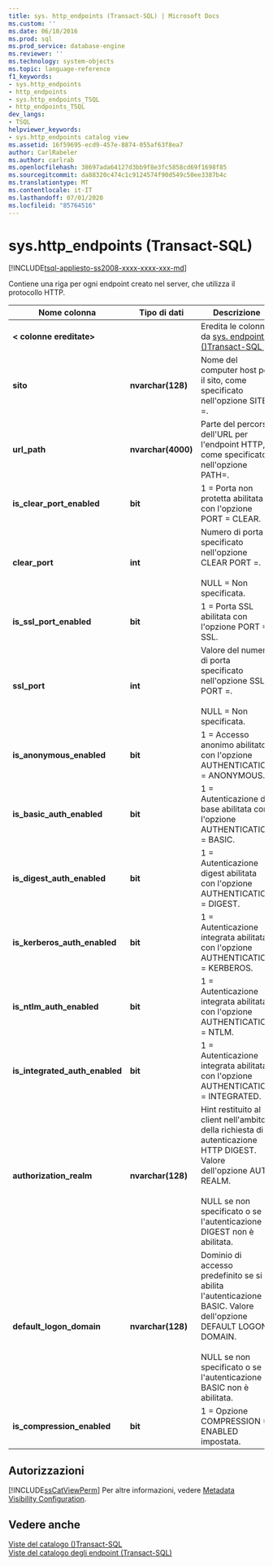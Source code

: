 ```yaml
---
title: sys. http_endpoints (Transact-SQL) | Microsoft Docs
ms.custom: ''
ms.date: 06/10/2016
ms.prod: sql
ms.prod_service: database-engine
ms.reviewer: ''
ms.technology: system-objects
ms.topic: language-reference
f1_keywords:
- sys.http_endpoints
- http_endpoints
- sys.http_endpoints_TSQL
- http_endpoints_TSQL
dev_langs:
- TSQL
helpviewer_keywords:
- sys.http_endpoints catalog view
ms.assetid: 16f59695-ecd9-457e-8874-055af63f8ea7
author: CarlRabeler
ms.author: carlrab
ms.openlocfilehash: 38697ada64127d3bb9f8e3fc5858cd69f1698f85
ms.sourcegitcommit: da88320c474c1c9124574f90d549c50ee3387b4c
ms.translationtype: MT
ms.contentlocale: it-IT
ms.lasthandoff: 07/01/2020
ms.locfileid: "85764516"
---
```

# <a name="syshttp_endpoints-transact-sql"></a>sys.http_endpoints (Transact-SQL)
[!INCLUDE[tsql-appliesto-ss2008-xxxx-xxxx-xxx-md](../../includes/applies-to-version/sqlserver.md)]

  Contiene una riga per ogni endpoint creato nel server, che utilizza il protocollo HTTP.  
  
|Nome colonna|Tipo di dati|Descrizione|  
|-----------------|---------------|-----------------|  
|**< colonne ereditate>**||Eredita le colonne da [sys. endpoints &#40;&#41;Transact-SQL ](../../relational-databases/system-catalog-views/sys-endpoints-transact-sql.md).|  
|**sito**|**nvarchar(128)**|Nome del computer host per il sito, come specificato nell'opzione SITE =.|  
|**url_path**|**nvarchar(4000)**|Parte del percorso dell'URL per l'endpoint HTTP, come specificato nell'opzione PATH=.|  
|**is_clear_port_enabled**|**bit**|1 = Porta non protetta abilitata con l'opzione PORT = CLEAR.|  
|**clear_port**|**int**|Numero di porta specificato nell'opzione CLEAR PORT =.<br /><br /> NULL = Non specificata.|  
|**is_ssl_port_enabled**|**bit**|1 = Porta SSL abilitata con l'opzione PORT = SSL.|  
|**ssl_port**|**int**|Valore del numero di porta specificato nell'opzione SSL PORT =.<br /><br /> NULL = Non specificata.|  
|**is_anonymous_enabled**|**bit**|1 = Accesso anonimo abilitato con l'opzione AUTHENTICATION = ANONYMOUS.|  
|**is_basic_auth_enabled**|**bit**|1 = Autenticazione di base abilitata con l'opzione AUTHENTICATION = BASIC.|  
|**is_digest_auth_enabled**|**bit**|1 = Autenticazione digest abilitata con l'opzione AUTHENTICATION = DIGEST.|  
|**is_kerberos_auth_enabled**|**bit**|1 = Autenticazione integrata abilitata con l'opzione AUTHENTICATION = KERBEROS.|  
|**is_ntlm_auth_enabled**|**bit**|1 = Autenticazione integrata abilitata con l'opzione AUTHENTICATION = NTLM.|  
|**is_integrated_auth_enabled**|**bit**|1 = Autenticazione integrata abilitata con l'opzione AUTHENTICATION = INTEGRATED.|  
|**authorization_realm**|**nvarchar(128)**|Hint restituito al client nell'ambito della richiesta di autenticazione HTTP DIGEST. Valore dell'opzione AUTH REALM.<br /><br /> NULL se non specificato o se l'autenticazione DIGEST non è abilitata.|  
|**default_logon_domain**|**nvarchar(128)**|Dominio di accesso predefinito se si abilita l'autenticazione BASIC. Valore dell'opzione DEFAULT LOGON DOMAIN.<br /><br /> NULL se non specificato o se l'autenticazione BASIC non è abilitata.|  
|**is_compression_enabled**|**bit**|1 = Opzione COMPRESSION = ENABLED impostata.|  
  
## <a name="permissions"></a>Autorizzazioni  
 [!INCLUDE[ssCatViewPerm](../../includes/sscatviewperm-md.md)] Per altre informazioni, vedere [Metadata Visibility Configuration](../../relational-databases/security/metadata-visibility-configuration.md).  
  
## <a name="see-also"></a>Vedere anche  
 [Viste del catalogo &#40;&#41;Transact-SQL](../../relational-databases/system-catalog-views/catalog-views-transact-sql.md)   
 [Viste del catalogo degli endpoint &#40;Transact-SQL&#41;](../../relational-databases/system-catalog-views/endpoints-catalog-views-transact-sql.md)  
  
  
